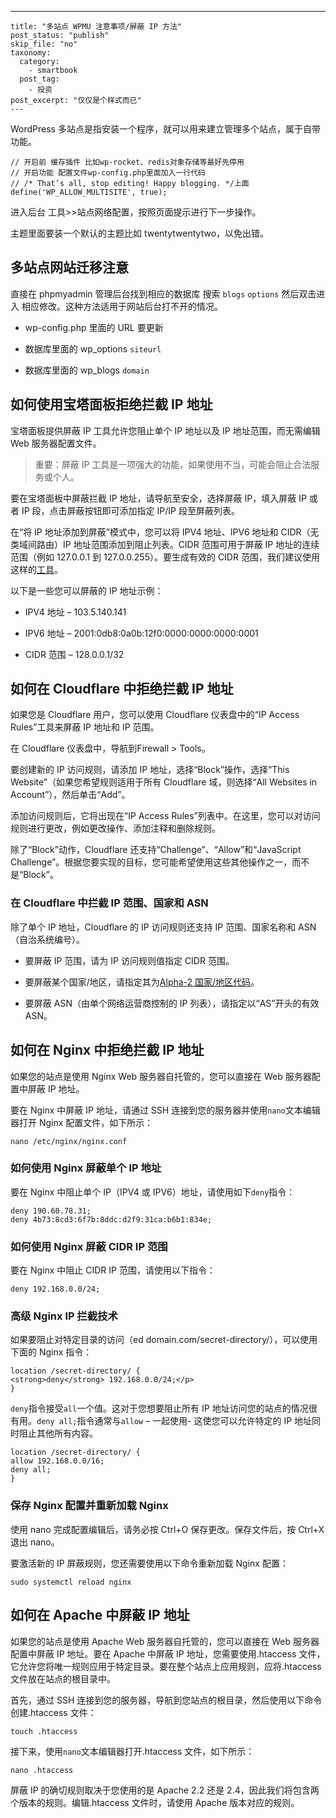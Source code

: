 ---
    title: "多站点 WPMU 注意事项/屏蔽 IP 方法"
    post_status: "publish"
    skip_file: "no"
    taxonomy:
      category:
        - smartbook
      post_tag:
        - 投资
    post_excerpt: "仅仅是个样式而已"
    ---
WordPress 多站点是指安装一个程序，就可以用来建立管理多个站点，属于自带功能。

```plain text
// 开启前 缓存插件 比如wp-rocket、redis对象存储等最好先停用
// 开启功能 配置文件wp-config.php里面加入一行代码
// /* That’s all, stop editing! Happy blogging. */上面
define('WP_ALLOW_MULTISITE', true);
```

进入后台 工具>>站点网络配置，按照页面提示进行下一步操作。

主题里面要装一个默认的主题比如 twentytwentytwo，以免出错。

## 多站点网站迁移注意

直接在 phpmyadmin 管理后台找到相应的数据库 搜索 `blogs` `options` 然后双击进入 相应修改。这种方法适用于网站后台打不开的情况。

* wp-config.php 里面的 URL 要更新

* 数据库里面的 wp_options `siteurl`

* 数据库里面的 wp_blogs `domain`

## 如何使用宝塔面板拒绝拦截 IP 地址

宝塔面板提供屏蔽 IP 工具允许您阻止单个 IP 地址以及 IP 地址范围，而无需编辑 Web 服务器配置文件。

> 重要：屏蔽 IP 工具是一项强大的功能，如果使用不当，可能会阻止合法服务或个人。

要在宝塔面板中屏蔽拦截 IP 地址，请导航至安全，选择屏蔽 IP，填入屏蔽 IP 或者 IP 段，点击屏蔽按钮即可添加指定 IP/IP 段至屏蔽列表。

在“将 IP 地址添加到屏蔽”模式中，您可以将 IPV4 地址、IPV6 地址和 CIDR（无类域间路由）IP 地址范围添加到阻止列表。CIDR 范围可用于屏蔽 IP 地址的连续范围（例如 127.0.0.1 到 127.0.0.255）。要生成有效的 CIDR 范围，我们建议使用这样的[工具](https://www.ipaddressguide.com/cidr)。

以下是一些您可以屏蔽的 IP 地址示例：

* IPV4 地址 – 103.5.140.141

* IPV6 地址 – 2001:0db8:0a0b:12f0:0000:0000:0000:0001

* CIDR 范围 – 128.0.0.1/32

## 如何在 Cloudflare 中拒绝拦截 IP 地址

如果您是 Cloudflare 用户，您可以使用 Cloudflare 仪表盘中的“IP Access Rules”工具来屏蔽 IP 地址和 IP 范围。

在 Cloudflare 仪表盘中，导航到Firewall > Tools。

要创建新的 IP 访问规则，请添加 IP 地址，选择“Block”操作，选择“This Website”（如果您希望规则适用于所有 Cloudflare 域，则选择“All Websites in Account”），然后单击“Add”。

添加访问规则后，它将出现在“IP Access Rules”列表中。在这里，您可以对访问规则进行更改，例如更改操作、添加注释和删除规则。

除了“Block”动作，Cloudflare 还支持“Challenge”、“Allow”和“JavaScript Challenge”。根据您要实现的目标，您可能希望使用这些其他操作之一，而不是“Block”。

### 在 Cloudflare 中拦截 IP 范围、国家和 ASN

除了单个 IP 地址，Cloudflare 的 IP 访问规则还支持 IP 范围、国家名称和 ASN（自治系统编号）。

* 要屏蔽 IP 范围，请为 IP 访问规则值指定 CIDR 范围。

* 要屏蔽某个国家/地区，请指定其为[Alpha-2 国家/地区代码](https://www.iban.com/country-codes)。

* 要屏蔽 ASN（由单个网络运营商控制的 IP 列表），请指定以“AS”开头的有效 ASN。

## 如何在 Nginx 中拒绝拦截 IP 地址

如果您的站点是使用 Nginx Web 服务器自托管的，您可以直接在 Web 服务器配置中屏蔽 IP 地址。

要在 Nginx 中屏蔽 IP 地址，请通过 SSH 连接到您的服务器并使用`nano`文本编辑器打开 Nginx 配置文件，如下所示：

`nano /etc/nginx/nginx.conf`

### 如何使用 Nginx 屏蔽单个 IP 地址

要在 Nginx 中阻止单个 IP（IPV4 或 IPV6）地址，请使用如下`deny`指令：

```plain text
deny 190.60.78.31;
deny 4b73:8cd3:6f7b:8ddc:d2f9:31ca:b6b1:834e;
```

### 如何使用 Nginx 屏蔽 CIDR IP 范围

要在 Nginx 中阻止 CIDR IP 范围，请使用以下指令：

`deny 192.168.0.0/24;`

### 高级 Nginx IP 拦截技术

如果要阻止对特定目录的访问（ed domain.com/secret-directory/），可以使用下面的 Nginx 指令：

```plain text
location /secret-directory/ {
<strong>deny</strong> 192.168.0.0/24;</p>
}
```

`deny`指令接受`all`一个值。这对于您想要阻止所有 IP 地址访问您的站点的情况很有用。`deny all;`指令通常与`allow` – 一起使用- 这使您可以允许特定的 IP 地址同时阻止其他所有内容。

```plain text
location /secret-directory/ {
allow 192.168.0.0/16;
deny all;
}
```

### 保存 Nginx 配置并重新加载 Nginx

使用 nano 完成配置编辑后，请务必按 Ctrl+O 保存更改。保存文件后，按 Ctrl+X 退出 nano。

要激活新的 IP 屏蔽规则，您还需要使用以下命令重新加载 Nginx 配置：

`sudo systemctl reload nginx`

## 如何在 Apache 中屏蔽 IP 地址

如果您的站点是使用 Apache Web 服务器自托管的，您可以直接在 Web 服务器配置中屏蔽 IP 地址。要在 Apache 中屏蔽 IP 地址，您需要使用.htaccess 文件，它允许您将唯一规则应用于特定目录。要在整个站点上应用规则，应将.htaccess 文件放在站点的根目录中。

首先，通过 SSH 连接到您的服务器，导航到您站点的根目录，然后使用以下命令创建.htaccess 文件：

`touch .htaccess`

接下来，使用`nano`文本编辑器打开.htaccess 文件，如下所示：

`nano .htaccess`

屏蔽 IP 的确切规则取决于您使用的是 Apache 2.2 还是 2.4，因此我们将包含两个版本的规则。编辑.htaccess 文件时，请使用 Apache 版本对应的规则。